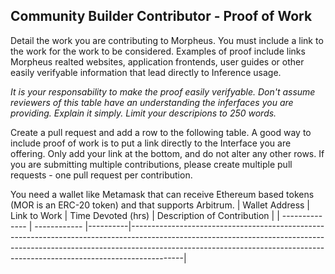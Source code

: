 ## Community Builder Contributor - Proof of Work

Detail the work you are contributing to Morpheus.  You must include a link to the work for the work to be considered.  Examples of proof include links Morpheus realted websites, application frontends, user guides or other easily verifyable information that lead directly to Inference usage.

*It is your responsability to make the proof easily verifyable. Don't assume reviewers of this table have an understanding the inferfaces you are providing. Explain it simply. Limit your descripions to 250 words.*

Create a pull request and add a row to the following table. A good way to include proof of work is to put a link directly to the Interface you are offering. Only add your link at the bottom, and do not alter any other rows. If you are submitting multiple contributions, please create multiple pull requests - one pull request per contribution.

You need a wallet like Metamask that can receive Ethereum based tokens (MOR is an ERC-20 token) and that supports Arbitrum.
| Wallet Address | Link to Work | Time Devoted (hrs) | Description of Contribution                                                                                                                                                                                                                           |
| -------------- | ------------ |----------|-------------------------------------------------------------------------------------------------------------------------------------------------------------------------------------------------------------------------------------------------------|
